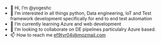 - 👋 Hi, I’m @yogeshc
- 👀 I’m interested in all things python, Data engineering, IoT and Test framework development specifically for end to end test automation
- 🌱 I’m currently learning Azure and web development
- 💞️ I’m looking to collaborate on DE pipelines particulalry Azure based.
- 📫 How to reach me ef9tyr04i@mozmail.com

<!---
yogeshc/yogeshc is a ✨ special ✨ repository because its `README.md` (this file) appears on your GitHub profile.
You can click the Preview link to take a look at your changes.
--->
